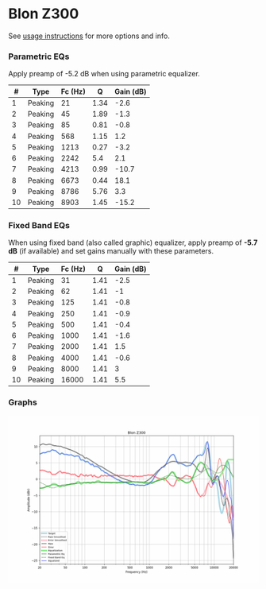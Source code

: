 # Blon Z300
See [usage instructions](https://github.com/jaakkopasanen/AutoEq#usage) for more options and info.

### Parametric EQs
Apply preamp of -5.2 dB when using parametric equalizer.

|   # | Type    |   Fc (Hz) |    Q |   Gain (dB) |
|-----|---------|-----------|------|-------------|
|   1 | Peaking |        21 | 1.34 |        -2.6 |
|   2 | Peaking |        45 | 1.89 |        -1.3 |
|   3 | Peaking |        85 | 0.81 |        -0.8 |
|   4 | Peaking |       568 | 1.15 |         1.2 |
|   5 | Peaking |      1213 | 0.27 |        -3.2 |
|   6 | Peaking |      2242 | 5.4  |         2.1 |
|   7 | Peaking |      4213 | 0.99 |       -10.7 |
|   8 | Peaking |      6673 | 0.44 |        18.1 |
|   9 | Peaking |      8786 | 5.76 |         3.3 |
|  10 | Peaking |      8903 | 1.45 |       -15.2 |

### Fixed Band EQs
When using fixed band (also called graphic) equalizer, apply preamp of **-5.7 dB** (if available) and set gains manually with these parameters.

|   # | Type    |   Fc (Hz) |    Q |   Gain (dB) |
|-----|---------|-----------|------|-------------|
|   1 | Peaking |        31 | 1.41 |        -2.5 |
|   2 | Peaking |        62 | 1.41 |        -1   |
|   3 | Peaking |       125 | 1.41 |        -0.8 |
|   4 | Peaking |       250 | 1.41 |        -0.9 |
|   5 | Peaking |       500 | 1.41 |        -0.4 |
|   6 | Peaking |      1000 | 1.41 |        -1.6 |
|   7 | Peaking |      2000 | 1.41 |         1.5 |
|   8 | Peaking |      4000 | 1.41 |        -0.6 |
|   9 | Peaking |      8000 | 1.41 |         3   |
|  10 | Peaking |     16000 | 1.41 |         5.5 |

### Graphs
![](./Blon%20Z300.png)
